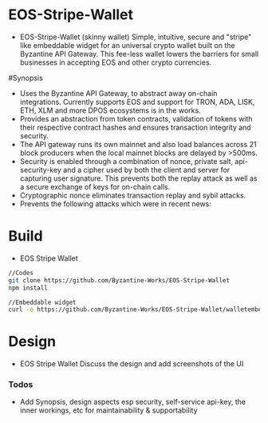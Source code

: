 # EOS-Stripe-Wallet
- EOS-Stripe-Wallet (skinny wallet)
Simple, intuitive, secure and "stripe" like embeddable widget for an universal crypto wallet built on the Byzantine API Gateway.  This fee-less wallet lowers the barriers for small businesses in accepting EOS and other crypto currencies.

#Synopsis
- Uses the Byzantine API Gateway, to abstract away on-chain integrations. Currently supports EOS and support for TRON, ADA, LISK, ETH, XLM and more DPOS ecosystems is in the works.
- Provides an abstraction from token contracts, validation of tokens with their respective contract hashes and ensures transaction integrity and security.
- The API gateway runs its own mainnet and also load balances across 21 block producers when the local mainnet blocks are delayed by >500ms.
- Security is enabled through a combination of nonce, private salt, api-security-key and a cipher used by both the client and server for capturing user signature. This prevents both the replay attack as well as a secure exchange of keys for on-chain calls.
- Cryptographic nonce eliminates transaction replay and sybil attacks.
- Prevents the following attacks which were in recent news:

# Build
- EOS Stripe Wallet
```sh
//Codes
git clone https://github.com/Byzantine-Works/EOS-Stripe-Wallet
npm install

//Embeddable widget
curl -o https://github.com/Byzantine-Works/EOS-Stripe-Wallet/walletembed.js?
```

# Design
- EOS Stripe Wallet
Discuss the design and add screenshots of the UI


### Todos
 - Add Synopsis, design aspects esp security, self-service api-key, the inner workings, etc for maintainability & supportability
